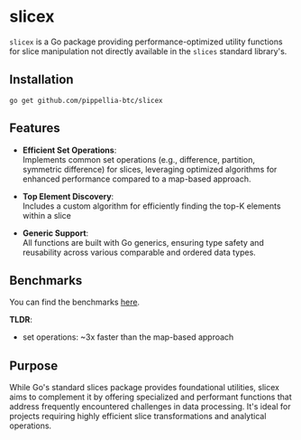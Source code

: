 # slicex

`slicex` is a Go package providing performance-optimized utility functions for slice manipulation not directly available in the `slices` standard library's.

## Installation
```
go get github.com/pippellia-btc/slicex
```

## Features
- **Efficient Set Operations**:   
Implements common set operations (e.g., difference, partition, symmetric difference) for slices, leveraging optimized algorithms for enhanced performance compared to a map-based approach.

- **Top Element Discovery**:   
Includes a custom algorithm for efficiently finding the top-K elements within a slice

- **Generic Support**:   
All functions are built with Go generics, ensuring type safety and reusability across various comparable and ordered data types.

## Benchmarks

You can find the benchmarks [here](/bench.md).

**TLDR**:
- set operations: ~3x faster than the map-based approach

## Purpose

While Go's standard slices package provides foundational utilities, slicex aims to complement it by offering specialized and performant functions that address frequently encountered challenges in data processing. It's ideal for projects requiring highly efficient slice transformations and analytical operations.
